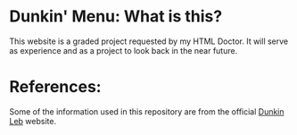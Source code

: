 # Dunkin' Menu: What is this?
This website is a graded project requested by my HTML Doctor. It will serve as experience and as a project to look back in the near future.

# References:
Some of the information used in this repository are from the official [Dunkin Leb](https://ddlebanon.com) website. 